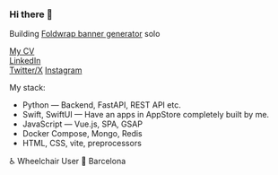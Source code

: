 ### Hi there 👾

Building [Foldwrap banner generator](https://foldwrap.com) solo

[My CV](https://ress.ws/cv)  
[LinkedIn](https://www.linkedin.com/in/alexantipov/)  
[Twitter/X](https://twitter.com/ress)
[Instagram](https://www.instagram.com/r_ss/)

My stack:
- Python — Backend, FastAPI, REST API etc.
- Swift, SwiftUI — Have an apps in AppStore completely built by me.
- JavaScript — Vue.js, SPA, GSAP
- Docker Compose, Mongo, Redis
- HTML, CSS, vite, preprocessors

♿️ Wheelchair User
📍 Barcelona


